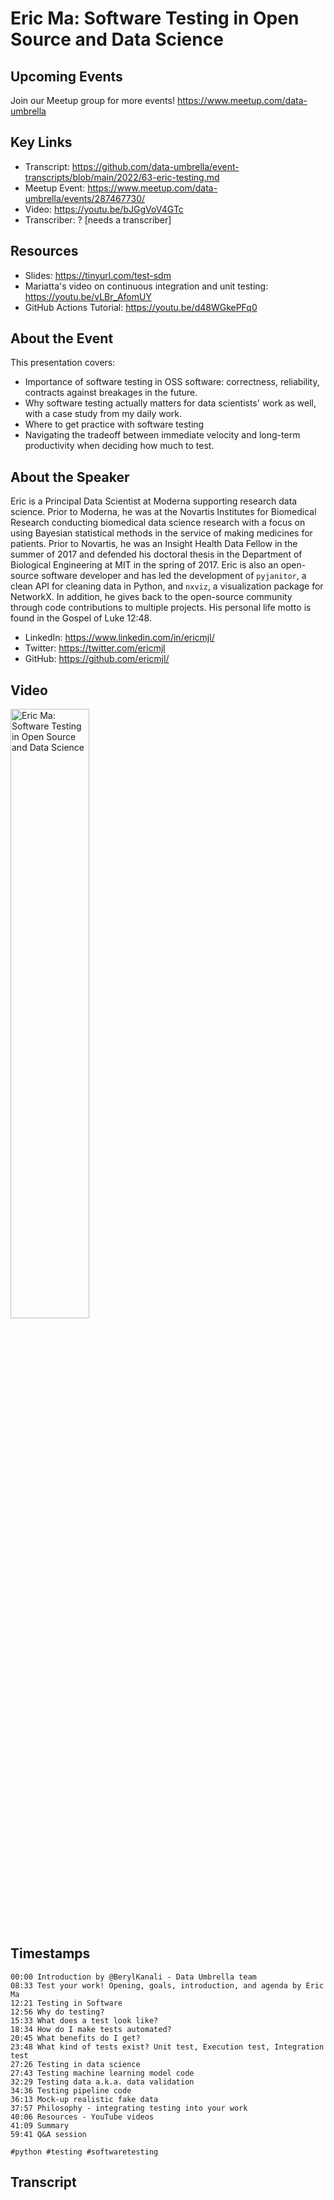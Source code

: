 # Eric Ma: Software Testing in Open Source and Data Science

## Upcoming Events
Join our Meetup group for more events!
https://www.meetup.com/data-umbrella

## Key Links
- Transcript: https://github.com/data-umbrella/event-transcripts/blob/main/2022/63-eric-testing.md 
- Meetup Event: [https://www.meetup.com/data-umbrella/events/287467730/ ](https://www.meetup.com/data-umbrella/events/287712618/)
- Video: https://youtu.be/bJGgVoV4GTc
- Transcriber:  ? [needs a transcriber]

## Resources
- Slides: https://tinyurl.com/test-sdm
- Mariatta's video on continuous integration and unit testing:  https://youtu.be/vLBr_AfomUY
- GitHub Actions Tutorial:  https://youtu.be/d48WGkePFq0

## About the Event
This presentation covers:
- Importance of software testing in OSS software: correctness, reliability, contracts against breakages in the future.
- Why software testing actually matters for data scientists' work as well, with a case study from my daily work.
- Where to get practice with software testing
- Navigating the tradeoff between immediate velocity and long-term productivity when deciding how much to test.

## About the Speaker
Eric is a Principal Data Scientist at Moderna supporting research data science. Prior to Moderna, he was at the Novartis Institutes for Biomedical Research conducting biomedical data science research with a focus on using Bayesian statistical methods in the service of making medicines for patients. Prior to Novartis, he was an Insight Health Data Fellow in the summer of 2017 and defended his doctoral thesis in the Department of Biological Engineering at MIT in the spring of 2017.
Eric is also an open-source software developer and has led the development of `pyjanitor`, a clean API for cleaning data in Python, and `nxviz`, a visualization package for NetworkX. In addition, he gives back to the open-source community through code contributions to multiple projects.
His personal life motto is found in the Gospel of Luke 12:48.

- LinkedIn: https://www.linkedin.com/in/ericmjl/
- Twitter: https://twitter.com/ericmjl
- GitHub: https://github.com/ericmjl/

## Video
<a href="http://www.youtube.com/watch?feature=player_embedded&v=bJGgVoV4GTc" target="_blank"><img src="http://img.youtube.com/vi/bJGgVoV4GTc/0.jpg"
alt="Eric Ma: Software Testing in Open Source and Data Science" width="50%" /></a>

## Timestamps
```text
00:00 Introduction by @BerylKanali - Data Umbrella team
08:33 Test your work! Opening, goals, introduction, and agenda by Eric Ma
12:21 Testing in Software
12:56 Why do testing?
15:33 What does a test look like?
18:34 How do I make tests automated?
20:45 What benefits do I get?
23:48 What kind of tests exist? Unit test, Execution test, Integration test
27:26 Testing in data science
27:43 Testing machine learning model code
32:29 Testing data a.k.a. data validation
34:36 Testing pipeline code
36:13 Mock-up realistic fake data
37:57 Philosophy - integrating testing into your work
40:06 Resources - YouTube videos
41:09 Summary
59:41 Q&A session

#python #testing #softwaretesting
```

## Transcript
